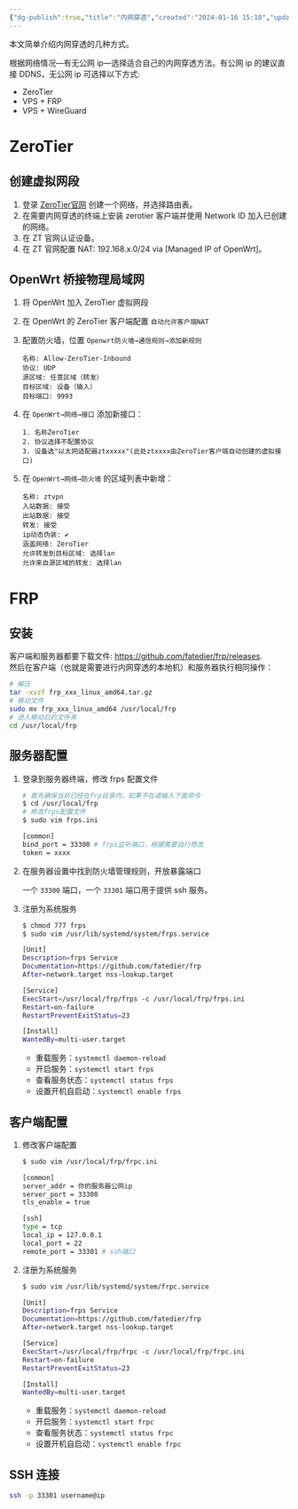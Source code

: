 ```yaml
---
{"dg-publish":true,"title":"内网穿透","created":"2024-01-16 15:18","updated":"2024-01-29 15:00","tags":["tool"],"permalink":"/1-Engineering Wiki/内网穿透/","dgPassFrontmatter":true,"noteIcon":"1"}
---
```



本文简单介绍内网穿透的几种方式。

根据网络情况—有无公网 ip—选择适合自己的内网穿透方法。有公网 ip 的建议直接 DDNS，无公网 ip 可选择以下方式:

- ZeroTier
- VPS + FRP
- VPS + WireGuard

# ZeroTier

## 创建虚拟网段

1. 登录 [ZeroTier官网](https://www.zerotier.com/) 创建一个网络，并选择路由表。
2. 在需要内网穿透的终端上安装 zerotier 客户端并使用 Network ID 加入已创建的网络。
3. 在 ZT 官网认证设备。
4. 在 ZT 官网配置 NAT: 192.168.x.0/24 via [Managed IP of OpenWrt]。

## OpenWrt 桥接物理局域网

1. 将 OpenWrt 加入 ZeroTier 虚拟网段

2. 在 OpenWrt 的 ZeroTier 客户端配置 `自动允许客户端NAT`

3. 配置防火墙，位置 `Openwrt防火墙→通信规则→添加新规则`

    ```
    名称: Allow-ZeroTier-Inbound
    协议: UDP
    源区域: 任意区域（转发）
    目标区域: 设备（输入）
    目标端口: 9993
    ```

4. 在 `OpenWrt→网络→接口` 添加新接口：

    ```
    1. 名称ZeroTier
    2. 协议选择不配置协议
    3. 设备选"以太网适配器ztxxxxx"(此处ztxxxx由ZeroTier客户端自动创建的虚拟接口)
    ```

5. 在 `OpenWrt→网络→防火墙` 的区域列表中新增：

    ```
    名称: ztvpn
    入站数据: 接受
    出站数据: 接受
    转发: 接受
    ip动态伪装: ✔
    涵盖网络: ZeroTier
    允许转发到目标区域: 选择lan
    允许来自源区域的转发: 选择lan
    ```

# FRP

## 安装

客户端和服务器都要下载文件: https://github.com/fatedier/frp/releases.  
然后在客户端（也就是需要进行内网穿透的本地机）和服务器执行相同操作：

```bash
# 解压
tar -xvzf frp_xxx_linux_amd64.tar.gz
# 移动文件
sudo mv frp_xxx_linux_amd64 /usr/local/frp
# 进入移动后的文件夹
cd /usr/local/frp
```

## 服务器配置

1. 登录到服务器终端，修改 frps 配置文件

    ```bash
    # 首先确保当前已经在frp目录内，如果不在请输入下面命令
    $ cd /usr/local/frp
    # 修改frps配置文件
    $ sudo vim frps.ini
    
    [common]
    bind_port = 33300 # frps监听端口，根据需要自行修改
    token = xxxx
    ```

2. 在服务器设置中找到防火墙管理规则，开放暴露端口

    一个 `33300` 端口，一个 `33301` 端口用于提供 ssh 服务。</p>

3. 注册为系统服务

    ```bash
    $ chmod 777 frps
    $ sudo vim /usr/lib/systemd/system/frps.service
    
    [Unit]
    Description=frps Service
    Documentation=https://github.com/fatedier/frp
    After=network.target nss-lookup.target
    
    [Service]
    ExecStart=/usr/local/frp/frps -c /usr/local/frp/frps.ini 
    Restart=on-failure
    RestartPreventExitStatus=23
    
    [Install]
    WantedBy=multi-user.target
    ```

    - 重载服务：`systemctl daemon-reload`
    - 开启服务：`systemctl start frps`
    - 查看服务状态：`systemctl status frps`
    - 设置开机自启动：`systemctl enable frps`

## 客户端配置

1. 修改客户端配置

    ```bash
    $ sudo vim /usr/local/frp/frpc.ini
    
    [common]
    server_addr = 你的服务器公网ip
    server_port = 33300
    tls_enable = true
    
    [ssh]
    type = tcp
    local_ip = 127.0.0.1
    local_port = 22
    remote_port = 33301 # ssh端口
    ```

2. 注册为系统服务

    ```bash
    $ sudo vim /usr/lib/systemd/system/frpc.service
    
    [Unit]
    Description=frps Service
    Documentation=https://github.com/fatedier/frp
    After=network.target nss-lookup.target
    
    [Service]
    ExecStart=/usr/local/frp/frpc -c /usr/local/frp/frpc.ini
    Restart=on-failure
    RestartPreventExitStatus=23
    
    [Install]
    WantedBy=multi-user.target
    ```

    - 重载服务：`systemctl daemon-reload`
    - 开启服务：`systemctl start frpc`
    - 查看服务状态：`systemctl status frpc`
    - 设置开机自启动：`systemctl enable frpc`

## SSH 连接

```bash
ssh -p 33301 username@ip
```